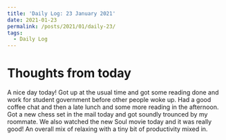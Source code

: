 ```yaml
---
title: 'Daily Log: 23 January 2021'
date: 2021-01-23
permalink: /posts/2021/01/daily-23/
tags:
  - Daily Log
---
```


# Thoughts from today
A nice day today! Got up at the usual time and got some reading done and work for student government before other people woke up. Had a good coffee chat and then a late lunch and some more reading in the afternoon. Got a new chess set in the mail today and got soundly trounced by my roommate. We also watched the new Soul movie today and it was really good! An overall mix of relaxing with a tiny bit of productivity mixed in.